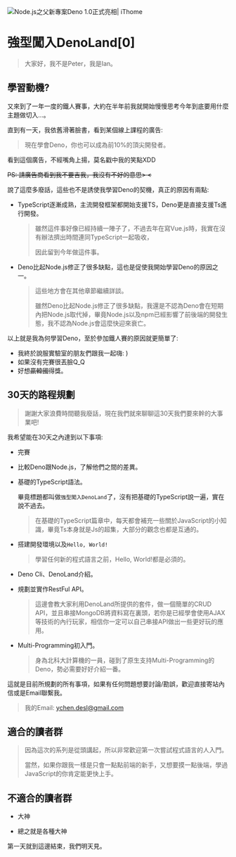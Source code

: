 ![Node.js之父新專案Deno 1.0正式亮相| iThome](https://s4.itho.me/sites/default/files/styles/picture_size_large/public/field/image/v1_wide.jpg?itok=aqrO_0jM)

# 強型闖入DenoLand[0]

> 大家好，我不是Peter，我是Ian。

## 學習動機?

又來到了一年一度的鐵人賽事，大約在半年前我就開始慢慢思考今年到底要用什麼主題做切入...。

直到有一天，我依舊滑著臉書，看到某個線上課程的廣告:

> 現在學會Deno，你也可以成為前10%的頂尖開發者。

看到這個廣告，不經嘴角上揚，莫名戳中我的笑點XDD

~~PS: 請廣告商看到我不要吉我，我沒有不好的意思> <~~

說了這麼多廢話，這些也不是誘使我學習Deno的契機，真正的原因有兩點:

- TypeScript逐漸成熟，主流開發框架都開始支援TS，Deno更是直接支援Ts進行開發。

  > 雖然這件事好像已經持續一陣子了，不過去年在寫Vue.js時，我實在沒有辦法擠出時間連同TypeScript一起吸收，
  >
  > 因此留到今年做這件事。

- Deno比起Node.js修正了很多缺點，這也是促使我開始學習Deno的原因之一。

  > 這些地方會在其他章節繼續詳談。
  >
  > 雖然Deno比起Node.js修正了很多缺點，我還是不認為Deno會在短期內把Node.js取代掉，畢竟Node.js以及npm已經影響了前後端的開發生態，我不認為Node.js會這麼快迎來衰亡。

以上就是我為何學習Deno，至於參加鐵人賽的原因就更簡單了:

- 我終於說服實驗室的朋友們跟我一起嗨: )
- 如果沒有完賽很丟臉Q_Q
- 好想~~贏韓國~~得獎。

## 30天的路程規劃

> 謝謝大家浪費時間聽我廢話，現在我們就來聊聊這30天我們要來幹的大事業吧!

我希望能在30天之內達到以下事項:

- 完賽

- 比較Deno跟Node.js，了解他們之間的差異。

- 基礎的TypeScript語法。

  畢竟標題都叫做`強型闖入DenoLand`了，沒有把基礎的TypeScript說一遍，實在說不過去。

  > 在基礎的TypeScript篇章中，每天都會補充一些關於JavaScript的小知識，畢竟Ts本身就是Js的超集，大部分的觀念也都是互通的。

- 搭建開發環境以及`Hello, World!`

  > 學習任何新的程式語言之前，Hello, World!都是必須的。

- Deno Cli、DenoLand介紹。

- 規劃並實作RestFul API。

  > 這邊會教大家利用DenoLand所提供的套件，做一個簡單的CRUD API，並且串接MongoDB將資料寫在裏頭，若你是已經學會使用AJAX等技術的內行玩家，相信你一定可以自己串接API做出一些更好玩的應用。

- Multi-Programming初入門。

  > 身為北科大計算機的一員，碰到了原生支持Multi-Programming的Deno，勢必需要好好介紹一番。

這就是目前所規劃的所有事項，如果有任何問題想要討論/勘誤，歡迎直接寄站內信或是Email聯繫我。

> 我的Email: ychen.desl@gmail.com

## 適合的讀者群

> 因為這次的系列是從頭講起，所以非常歡迎第一次嘗試程式語言的人入門。
>
> 當然，如果你跟我一樣是只會一點點前端的新手，又想要摸一點後端，學過JavaScript的你肯定能更快上手。

## 不適合的讀者群

- 大神

- 總之就是各種大神

  

第一天就到這邊結束，我們明天見。

